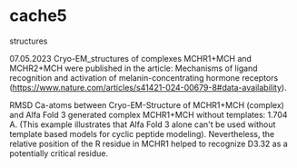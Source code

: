 # cache5
structures

07.05.2023 Cryo-EM_structures of complexes MCHR1+MCH and MCHR2+MCH were published in the article:
Mechanisms of ligand recognition and activation of melanin-concentrating hormone receptors (https://www.nature.com/articles/s41421-024-00679-8#data-availability). 


RMSD Ca-atoms between Cryo-EM-Structure of MCHR1+MCH (complex) and Alfa Fold 3 generated complex MCHR1+MCH without templates: 1.704 A.
(This example illustrates that Alfa Fold 3 alone can't be used without template based models for cyclic peptide modeling). Nevertheless, the relative position of the R residue in MCHR1 helped to recognize D3.32 as a potentially critical residue.
